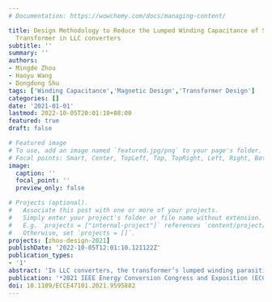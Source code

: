 ```yaml
---
# Documentation: https://wowchemy.com/docs/managing-content/

title: Design Methodology to Reduce the Lumped Winding Capacitance of Spiral Winding
  Transformer in LLC converters
subtitle: ''
summary: ''
authors:
- Mingde Zhou
- Haoyu Wang
- Dongdong Shu
tags: ['Winding Capacitance','Magnetic Design','Transformer Design']
categories: []
date: '2021-01-01'
lastmod: 2022-10-05T20:01:10+08:00
featured: true
draft: false

# Featured image
# To use, add an image named `featured.jpg/png` to your page's folder.
# Focal points: Smart, Center, TopLeft, Top, TopRight, Left, Right, BottomLeft, Bottom, BottomRight.
image:
  caption: ''
  focal_point: ''
  preview_only: false

# Projects (optional).
#   Associate this post with one or more of your projects.
#   Simply enter your project's folder or file name without extension.
#   E.g. `projects = ["internal-project"]` references `content/project/deep-learning/index.md`.
#   Otherwise, set `projects = []`.
projects: [zhou-design-2021]
publishDate: '2022-10-05T12:01:10.121122Z'
publication_types:
- '1'
abstract: 'In LLC converters, the transformer’s lumped winding parasitic capacitance degrades the zero-voltage-switching performance as well as power delivery capability. However, the literature survey indicates that there is still a lack of a systematic methodology to guide the optimal winding of the transformer. In this paper, a method to reduce the parasitic capacitance is proposed. The mechanism of the parasitic lumped winding capacitance in spiral winding transformer is detailed. A performance comparison between the conventional winding and proposed winding is conducted experimentally. The experimental results show that using the proposed design, the lumped winding capacitance is reduced from 14.40pF/turn to 1.76pF/turn.'
publication: '*2021 IEEE Energy Conversion Congress and Exposition (ECCE)*'
doi: 10.1109/ECCE47101.2021.9595882
---
```

